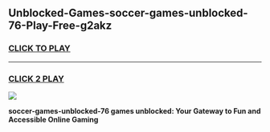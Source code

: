 
## Unblocked-Games-soccer-games-unblocked-76-Play-Free-g2akz
<h3>
<a href="https://premium76.site?title=soccer-games-unblocked-76&ref=17A">CLICK TO PLAY</a></h3>
<hr>

<h3>
<a href="https://premium76.site?title=soccer-games-unblocked-76&ref=17A">CLICK 2 PLAY</a>
  
</h3>

<a href="https://premium76.site?title=soccer-games-unblocked-76&ref=17A"><img src="https://clearcache.store/games.png"></a>


**soccer-games-unblocked-76 games unblocked: Your Gateway to Fun and Accessible Online Gaming**
